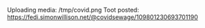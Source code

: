 Uploading media: /tmp/covid.png
Toot posted: https://fedi.simonwillison.net/@covidsewage/109801230693701190
